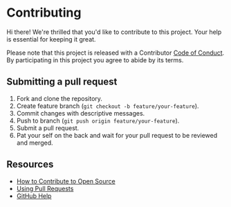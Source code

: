 # Contributing

Hi there! We're thrilled that you'd like to contribute to this project. Your help is essential for keeping it great.

Please note that this project is released with a Contributor [Code of Conduct](./CODE_OF_CONDUCT.md). By participating in this project you agree to abide by its terms.

## Submitting a pull request

1. Fork and clone the repository.
2. Create feature branch (`git checkout -b feature/your-feature`).
3. Commit changes with descriptive messages.
4. Push to branch (`git push origin feature/your-feature`).
5. Submit a pull request.
6. Pat your self on the back and wait for your pull request to be reviewed and merged.

## Resources

- [How to Contribute to Open Source](https://opensource.guide/how-to-contribute/)
- [Using Pull Requests](https://help.github.com/articles/about-pull-requests/)
- [GitHub Help](https://help.github.com)

